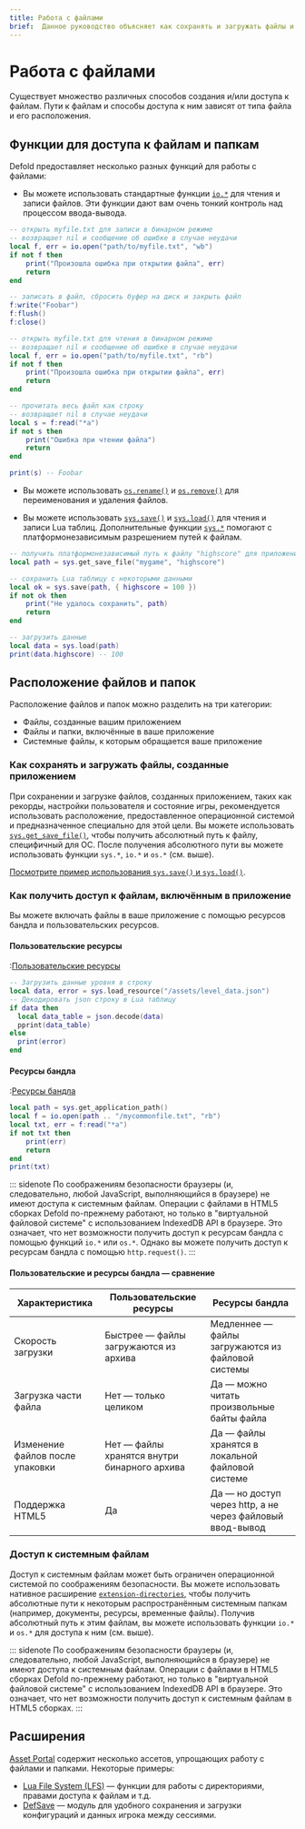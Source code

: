 ```yaml
---
title: Работа с файлами
brief:  Данное руководство объясняет как сохранять и загружать файлы и производить другие виды файловых операций.
---
```


# Работа с файлами
Существует множество различных способов создания и/или доступа к файлам. Пути к файлам и способы доступа к ним зависят от типа файла и его расположения.

## Функции для доступа к файлам и папкам
Defold предоставляет несколько разных функций для работы с файлами:

* Вы можете использовать стандартные функции [`io.*`](https://defold.com/ref/stable/io/) для чтения и записи файлов. Эти функции дают вам очень тонкий контроль над процессом ввода-вывода.

```lua
-- открыть myfile.txt для записи в бинарном режиме
-- возвращает nil и сообщение об ошибке в случае неудачи
local f, err = io.open("path/to/myfile.txt", "wb")
if not f then
    print("Произошла ошибка при открытии файла", err)
    return
end

-- записать в файл, сбросить буфер на диск и закрыть файл
f:write("Foobar")
f:flush()
f:close()

-- открыть myfile.txt для чтения в бинарном режиме
-- возвращает nil и сообщение об ошибке в случае неудачи
local f, err = io.open("path/to/myfile.txt", "rb")
if not f then
    print("Произошла ошибка при открытии файла", err)
    return
end

-- прочитать весь файл как строку
-- возвращает nil в случае неудачи
local s = f:read("*a")
if not s then
    print("Ошибка при чтении файла")
    return
end

print(s) -- Foobar
```

* Вы можете использовать [`os.rename()`](https://defold.com/ref/stable/os/#os.rename:oldname-newname) и [`os.remove()`](https://defold.com/ref/stable/os/#os.remove:filename) для переименования и удаления файлов.

* Вы можете использовать [`sys.save()`](https://defold.com/ref/stable/sys/#sys.save:filename-table) и [`sys.load()`](https://defold.com/ref/stable/sys/#sys.load:filename) для чтения и записи Lua таблиц. Дополнительные функции [`sys.*`](https://defold.com/ref/stable/sys/) помогают с платформонезависимым разрешением путей к файлам.

```lua
-- получить платформонезависимый путь к файлу "highscore" для приложения "mygame"
local path = sys.get_save_file("mygame", "highscore")

-- сохранить Lua таблицу с некоторыми данными
local ok = sys.save(path, { highscore = 100 })
if not ok then
    print("Не удалось сохранить", path)
    return
end

-- загрузить данные
local data = sys.load(path)
print(data.highscore) -- 100
```


## Расположение файлов и папок
Расположение файлов и папок можно разделить на три категории:

* Файлы, созданные вашим приложением
* Файлы и папки, включённые в ваше приложение
* Системные файлы, к которым обращается ваше приложение

### Как сохранять и загружать файлы, созданные приложением
При сохранении и загрузке файлов, созданных приложением, таких как рекорды, настройки пользователя и состояние игры, рекомендуется использовать расположение, предоставленное операционной системой и предназначенное специально для этой цели. Вы можете использовать [`sys.get_save_file()`](https://defold.com/ref/stable/sys/#sys.get_save_file:application_id-file_name), чтобы получить абсолютный путь к файлу, специфичный для ОС. После получения абсолютного пути вы можете использовать функции `sys.*`, `io.*` и `os.*` (см. выше).

[Посмотрите пример использования `sys.save()` и `sys.load()`](/examples/file/sys_save_load/).

### Как получить доступ к файлам, включённым в приложение
Вы можете включать файлы в ваше приложение с помощью ресурсов бандла и пользовательских ресурсов.

#### Пользовательские ресурсы
:[Пользовательские ресурсы](../shared/custom-resources.md)

```lua
-- Загрузить данные уровня в строку
local data, error = sys.load_resource("/assets/level_data.json")
-- Декодировать json строку в Lua таблицу
if data then
  local data_table = json.decode(data)
  pprint(data_table)
else
  print(error)
end
```

#### Ресурсы бандла
:[Ресурсы бандла](../shared/bundle-resources.md)

```lua
local path = sys.get_application_path()
local f = io.open(path .. "/mycommonfile.txt", "rb")
local txt, err = f:read("*a")
if not txt then
    print(err)
    return
end
print(txt)
```

::: sidenote
По соображениям безопасности браузеры (и, следовательно, любой JavaScript, выполняющийся в браузере) не имеют доступа к системным файлам. Операции с файлами в HTML5 сборках Defold по-прежнему работают, но только в "виртуальной файловой системе" с использованием IndexedDB API в браузере. Это означает, что нет возможности получить доступ к ресурсам бандла с помощью функций `io.*` или `os.*`. Однако вы можете получить доступ к ресурсам бандла с помощью `http.request()`.
:::


#### Пользовательские и ресурсы бандла — сравнение

| Характеристика             | Пользовательские ресурсы                 | Ресурсы бандла                                |
|----------------------------|-----------------------------------------|-----------------------------------------------|
| Скорость загрузки          | Быстрее — файлы загружаются из архива   | Медленнее — файлы загружаются из файловой системы |
| Загрузка части файла       | Нет — только целиком                     | Да — можно читать произвольные байты файла    |
| Изменение файлов после упаковки | Нет — файлы хранятся внутри бинарного архива | Да — файлы хранятся в локальной файловой системе |
| Поддержка HTML5            | Да                                      | Да — но доступ через http, а не через файловый ввод-вывод |


### Доступ к системным файлам
Доступ к системным файлам может быть ограничен операционной системой по соображениям безопасности. Вы можете использовать нативное расширение [`extension-directories`](https://defold.com/assets/extensiondirectories/), чтобы получить абсолютные пути к некоторым распространённым системным папкам (например, документы, ресурсы, временные файлы). Получив абсолютный путь к этим файлам, вы можете использовать функции `io.*` и `os.*` для доступа к ним (см. выше).

::: sidenote
По соображениям безопасности браузеры (и, следовательно, любой JavaScript, выполняющийся в браузере) не имеют доступа к системным файлам. Операции с файлами в HTML5 сборках Defold по-прежнему работают, но только в "виртуальной файловой системе" с использованием IndexedDB API в браузере. Это означает, что нет возможности получить доступ к системным файлам в HTML5 сборках.
:::

## Расширения
[Asset Portal](https://defold.com/assets/) содержит несколько ассетов, упрощающих работу с файлами и папками. Некоторые примеры:

* [Lua File System (LFS)](https://defold.com/assets/luafilesystemlfs/) — функции для работы с директориями, правами доступа к файлам и т.д.
* [DefSave](https://defold.com/assets/defsave/) — модуль для удобного сохранения и загрузки конфигураций и данных игрока между сессиями.
